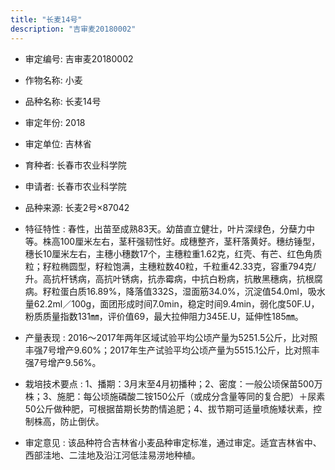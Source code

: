 ```yaml
---
title: "长麦14号"
description: "吉审麦20180002"
---
```

* 审定编号:  吉审麦20180002

*  作物名称:  小麦

*  品种名称:  长麦14号

*  审定年份:  2018

*  审定单位:  吉林省

* 育种者:  长春市农业科学院

*  申请者:  长春市农业科学院

*  品种来源:  长麦2号×87042

*  特征特性 : 
春性，出苗至成熟83天。幼苗直立健壮，叶片深绿色，分蘖力中等。株高100厘米左右，茎秆强韧性好。成穗整齐，茎秆落黄好。穗纺锤型，穗长10厘米左右，主穗小穗数17个，主穗粒重1.62克，红壳、有芒、红色角质粒；籽粒椭圆型，籽粒饱满，主穗粒数40粒，千粒重42.33克，容重794克/升。高抗杆锈病，高抗叶锈病，抗赤霉病，中抗白粉病，抗散黑穗病，抗根腐病。籽粒蛋白质16.89%，降落值332S，湿面筋34.0%，沉淀值54.0ml，吸水量62.2ml／100g，面团形成时间7.0min，稳定时间9.4min，弱化度50F.U，粉质质量指数131㎜，评价值69，最大拉伸阻力345E.U，延伸性185㎜。
 
*  产量表现 : 
2016～2017年两年区域试验平均公顷产量为5251.5公斤，比对照丰强7号增产9.60%；2017年生产试验平均公顷产量为5515.1公斤，比对照丰强7号增产9.56%。

*  栽培技术要点 : 
1、播期：3月末至4月初播种；2、密度：一般公顷保苗500万株；3、施肥：每公顷施磷酸二铵150公斤（或成分含量等同的复合肥）＋尿素50公斤做种肥，可根据苗期长势酌情追肥；4、拔节期可适量喷施矮状素，控制株高，防止倒伏。

*  审定意见 : 
该品种符合吉林省小麦品种审定标准，通过审定。适宜吉林省中、西部洼地、二洼地及沿江河低洼易涝地种植。

